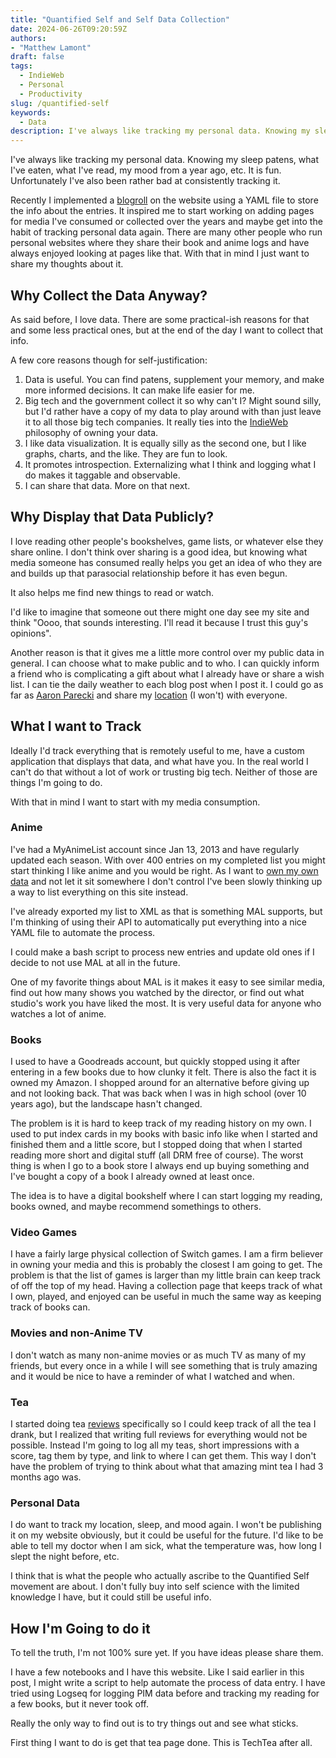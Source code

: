 ```yaml
---
title: "Quantified Self and Self Data Collection"
date: 2024-06-26T09:20:59Z
authors: 
- "Matthew Lamont"
draft: false
tags:
  - IndieWeb
  - Personal
  - Productivity
slug: /quantified-self
keywords:
  - Data
description: I've always like tracking my personal data. Knowing my sleep patens, what I've eaten, what I've read, my mood from a year ago, etc. It is fun. Here are my thoughts on the subject.
---
```


I've always like tracking my personal data. Knowing my sleep patens, what I've eaten, what I've read, my mood from a year ago, etc. It is fun. Unfortunately I've also been rather bad at consistently tracking it. 

Recently I implemented a [blogroll](/blogroll) on the website using a YAML file to store the info about the entries. It inspired me to start working on adding pages for media I've consumed or collected over the years and maybe get into the habit of tracking personal data again. There are many other people who run personal websites where they share their book and anime logs and have always enjoyed looking at pages like that. With that in mind I just want to share my thoughts about it.

## Why Collect the Data Anyway?

As said before, I love data. There are some practical-ish reasons for that and some less practical ones, but at the end of the day I want to collect that info.

A few core reasons though for self-justification:

1. Data is useful. You can find patens, supplement your memory, and make more informed decisions. It can make life easier for me.
2. Big tech and the government collect it so why can't I? Might sound silly, but I'd rather have a copy of my data to play around with than just leave it to all those big tech companies. It really ties into the [IndieWeb](https://indieweb.org/) philosophy of owning your data.
3. I like data visualization. It is equally silly as the second one, but I like graphs, charts, and the like. They are fun to look.
4. It promotes introspection. Externalizing what I think and logging what I do makes it taggable and observable.
5. I can share that data. More on that next.

## Why Display that Data Publicly?

I love reading other people's bookshelves, game lists, or whatever else they share online. I don't think over sharing is a good idea, but knowing what media someone has consumed really helps you get an idea of who they are and builds up that parasocial relationship before it has even begun. 

It also helps me find new things to read or watch. 

I'd like to imagine that someone out there might one day see my site and think "Oooo, that sounds interesting. I'll read it because I trust this guy's opinions".

Another reason is that it gives me a little more control over my public data in general. I can choose what to make public and to who. I can quickly inform a friend who is complicating a gift about what I already have or share a wish list. I can tie the daily weather to each blog post when I post it. I could go as far as [Aaron Parecki](https://aaronparecki.com) and share my [location](https://aaronparecki.com/gps/) (I won't) with everyone.

## What I want to Track

Ideally I'd track everything that is remotely useful to me, have a custom application that displays that data, and what have you. In the real world I can't do that without a lot of work or trusting big tech. Neither of those are things I'm going to do.

With that in mind I want to start with my media consumption.

### Anime

I've had a MyAnimeList account since Jan 13, 2013 and have regularly updated each season. With over 400 entries on my completed list you might start thinking I like anime and you would be right. As I want to [own my own data](https://indieweb.org/own_your_data) and not let it sit somewhere I don't control I've been slowly thinking up a way to list everything on this site instead.

I've already exported my list to XML as that is something MAL supports, but I'm thinking of using their API to automatically put everything into a nice YAML file to automate the process.

I could  make a bash script to process new entries and update old ones if I decide to not use MAL at all in the future.

One of my favorite things about MAL is it makes it easy to see similar media, find out how many shows you watched by the director, or find out what studio's work you have liked the most. It is very useful data for anyone who watches a lot of anime.

### Books

I used to have a Goodreads account, but quickly stopped using it after entering in a few books due to how clunky it felt. There is also the fact it is owned my Amazon. I shopped around for an alternative before giving up and not looking back. That was back when I was in high school (over 10 years ago), but the landscape hasn't changed.

The problem is it is hard to keep track of my reading history on my own. I used to put index cards in my books with basic info like when I started and finished them and a little score, but I stopped doing that when I started reading more short and digital stuff (all DRM free of course). The worst thing is when I go to a book store I always end up buying something and I've bought a copy of a book I already owned at least once.

The idea is to have a digital bookshelf where I can start logging my reading, books owned, and maybe recommend somethings to others.

### Video Games

I have a fairly large physical collection of Switch games. I am a firm believer in owning your media and this is probably the closest I am going to get. The problem is that the list of games is larger than my little brain can keep track of off the top of my head. Having a collection page that keeps track of what I own, played, and enjoyed can be useful in much the same way as keeping track of books can.

### Movies and non-Anime TV

I don't watch as many non-anime movies or as much TV as many of my friends, but every once in a while I will see something that is truly amazing and it would be nice to have a reminder of what I watched and when.

### Tea

I started doing tea [reviews](/reviews) specifically so I could keep track of all the tea I drank, but I realized that writing full reviews for everything would not be possible. Instead I'm going to log all my teas, short impressions with a score, tag them by type, and link to where I can get them. This way I don't have the problem of trying to think about what that amazing mint tea I had 3 months ago was.

### Personal Data

I do want to track my location, sleep, and mood again. I won't be publishing it on my website obviously, but it could be useful for the future. I'd like to be able to tell my doctor when I am sick, what the temperature was, how long I slept the night before, etc.

I think that is what the people who actually ascribe to the Quantified Self movement are about. I don't fully buy into self science with the limited knowledge I have, but it could still be useful info.

## How I'm Going to do it

To tell the truth, I'm not 100% sure yet. If you have ideas please share them. 

I have a few notebooks and I have this website. Like I said earlier in this post, I might write a script to help automate the process of data entry. I have tried using Logseq for logging PIM data before and tracking my reading for a few books, but it never took off.

Really the only way to find out is to try things out and see what sticks.

First thing I want to do is get that tea page done. This is TechTea after all.
